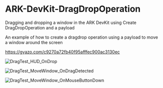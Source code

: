 # ARK-DevKit-DragDropOperation
Dragging and dropping a window in the ARK DevKit using Create DragDropOperation and a payload

An example of how to create a dragdrop operation using a payload to move a window around the screen

https://gyazo.com/c9270a72fb40f95afffec900ac3130ec

![DragTest_HUD_OnDrop](https://i.imgur.com/I6A9gnr.png)

![DragTest_MoveWindow_OnDragDetected](https://i.imgur.com/t47Zj7M.png)

![DragTest_MoveWindow_OnMouseButtonDown](https://i.imgur.com/iiuiDqV.png)
